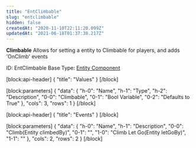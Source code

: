 ```yaml
---
title: "EntClimbable"
slug: "entclimbable"
hidden: false
createdAt: "2020-11-10T22:11:20.099Z"
updatedAt: "2021-06-18T01:37:38.217Z"
---
```

**Climbable**
Allows for setting a entity to Climbable for players, and adds 'OnClimb' events

ID: EntClimbable
Base Type: [Entity Component](doc:componententity)

[block:api-header]
{
  "title": "Values"
}
[/block]

[block:parameters]
{
  "data": {
    "h-0": "Name",
    "h-1": "Type",
    "h-2": "Description",
    "0-0": "Climbable",
    "0-1": "Bool Variable",
    "0-2": "Defaults to True"
  },
  "cols": 3,
  "rows": 1
}
[/block]

[block:api-header]
{
  "title": "Events"
}
[/block]

[block:parameters]
{
  "data": {
    "h-0": "Name",
    "h-1": "Description",
    "0-0": "Climb(Entity climbedBy)",
    "0-1": "",
    "1-0": "Climb Let Go(Entity letGoBy)",
    "1-1": ""
  },
  "cols": 2,
  "rows": 2
}
[/block]